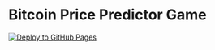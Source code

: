 # Bitcoin Price Predictor Game  

[![Deploy to GitHub Pages](https://github.com/ishwarrimal/btc-predictor/actions/workflows/deploy.yml/badge.svg)](https://github.com/ishwarrimal/btc-predictor/actions/workflows/deploy.yml)